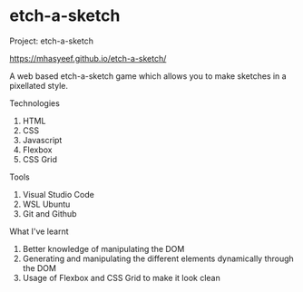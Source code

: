 # etch-a-sketch

Project: etch-a-sketch

https://mhasyeef.github.io/etch-a-sketch/

A web based etch-a-sketch game which allows you to make sketches in a pixellated style.

Technologies
1) HTML
2) CSS
3) Javascript
4) Flexbox
5) CSS Grid

Tools
1) Visual Studio Code
2) WSL Ubuntu
3) Git and Github

What I've learnt
1) Better knowledge of manipulating the DOM
2) Generating and manipulating the different elements dynamically through the DOM
3) Usage of Flexbox and CSS Grid to make it look clean


